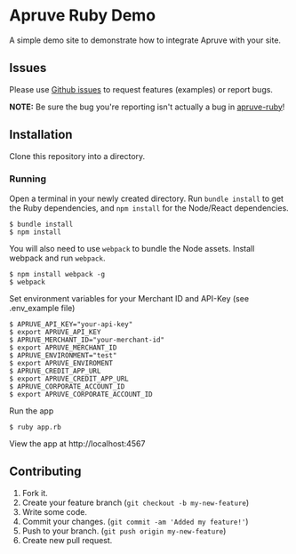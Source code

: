# Apruve Ruby Demo

A simple demo site to demonstrate how to integrate Apruve with your site.

## Issues

Please use [Github issues](https://github.com/apruve/apruve-ruby-demo/issues) to request features (examples) or report bugs.

**NOTE:** Be sure the bug you're reporting isn't actually a bug in [apruve-ruby](https://github.com/apruve/apruve-ruby)!

## Installation

Clone this repository into a directory.

### Running

Open a terminal in your newly created directory. Run `bundle install` to get the Ruby dependencies, and `npm install` for the Node/React dependencies.

    $ bundle install
    $ npm install

You will also need to use `webpack` to bundle the Node assets. Install webpack and run `webpack`.

    $ npm install webpack -g
    $ webpack

Set environment variables for your Merchant ID and API-Key (see .env_example file)

    $ APRUVE_API_KEY="your-api-key"
    $ export APRUVE_API_KEY
    $ APRUVE_MERCHANT_ID="your-merchant-id"
    $ export APRUVE_MERCHANT_ID
    $ APRUVE_ENVIRONMENT="test"
    $ export APRUVE_ENVIROMENT
    $ APRUVE_CREDIT_APP_URL
    $ export APRUVE_CREDIT_APP_URL
    $ APRUVE_CORPORATE_ACCOUNT_ID
    $ export APRUVE_CORPORATE_ACCOUNT_ID

Run the app

    $ ruby app.rb

View the app at http://localhost:4567

## Contributing

1. Fork it.
2. Create your feature branch (`git checkout -b my-new-feature`)
3. Write some code.
4. Commit your changes. (`git commit -am 'Added my feature!'`)
5. Push to your branch. (`git push origin my-new-feature`)
6. Create new pull request.
